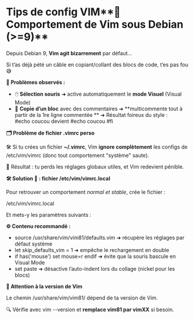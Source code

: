 # Tips de config VIM**📝 Comportement de Vim sous Debian (>=9)**

Depuis Debian 9, **Vim agit bizarrement** par défaut…

Si t’as déjà pété un câble en copiant/collant des blocs de code, t’es pas fou 😅

**🔧 Problèmes observés :**

- 🖱️ **Sélection souris** ➜ active automatiquement le **mode Visuel** (Visual Mode)
- 🧷 **Copie d’un bloc** avec des commentaires ➜ **multicommente tout à partir de la 1re ligne commentée  **
  ➜ Résultat foireux du style :  
  #echo coucou devient #echo coucou #fi



**🗂️ Problème de fichier .vimrc perso**

🛠️ Si tu crées un fichier **~/.vimrc**, Vim **ignore complètement** les configs de /etc/vim/vimrc (donc tout comportement "système" saute).

🔁 Résultat : tu perds les réglages globaux utiles, et Vim redevient pénible.



**🛠️ Solution 🧘 : fichier /etc/vim/vimrc.local**

Pour retrouver un comportement *normal et stable*, crée le fichier :

/etc/vim/vimrc.local

Et mets-y les paramètres suivants :

**⚙️ Contenu recommandé :**

- source /usr/share/vim/vim81/defaults.vim ➜ récupère les réglages par défaut système
- let skip_defaults_vim = 1 ➜ empêche le rechargement en double
- if has('mouse') set mouse=r endif ➜ évite que la souris bascule en Visual Mode
- set paste ➜ désactive l’auto-indent lors du collage (nickel pour les blocs)



**🚨 Attention à la version de Vim**

Le chemin /usr/share/vim/vim81/ dépend de ta version de Vim.

🔍 Vérifie avec vim --version et **remplace vim81 par vimXX** si besoin.
